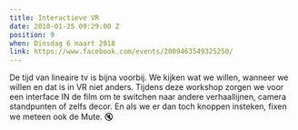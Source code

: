 ```yaml
---
title: Interactieve VR
date: 2018-01-25 09:29:00 Z
position: 9
when: Dinsdag 6 maart 2018
link: https://www.facebook.com/events/2009463549325250/
---
```


De tijd van lineaire tv is bijna voorbij. We kijken wat we willen, wanneer we willen en dat is in VR niet anders. Tijdens deze workshop zorgen we voor een interface IN de film om te switchen naar andere verhaallijnen, camera standpunten of zelfs decor. En als we er dan toch knoppen insteken, fixen we meteen ook de Mute. 🔇